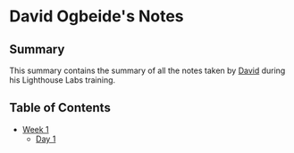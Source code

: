 # David Ogbeide's Notes

## Summary

This summary contains the summary of all the notes taken by [David](https://github.com/dogbeide) during his Lighthouse Labs training.

## Table of Contents
* [Week 1](/w1)
  * [Day 1](/w1/d1)